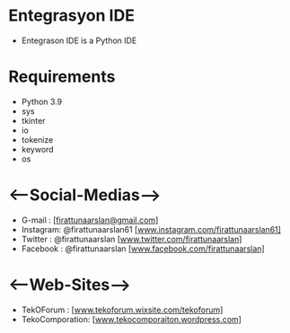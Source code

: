 # Entegrasyon IDE
- Entegrason IDE is a Python IDE

# Requirements
- Python 3.9
- sys
- tkinter 
- io
- tokenize
- keyword
- os

# <--Social-Medias-->
- G-mail   : [firattunaarslan@gmail.com]
- Instagram: @firattunaarslan61 [www.instagram.com/firattunaarslan61]
- Twitter  : @firattunaarslan   [www.twitter.com/firattunaarslan]
- Facebook : @firattunaarslan   [www.facebook.com/firattunaarslan]
# <--Web-Sites-->
- TekOForum      : [www.tekoforum.wixsite.com/tekoforum]
- TekoComporation: [www.tekocomporaiton.wordpress.com]
